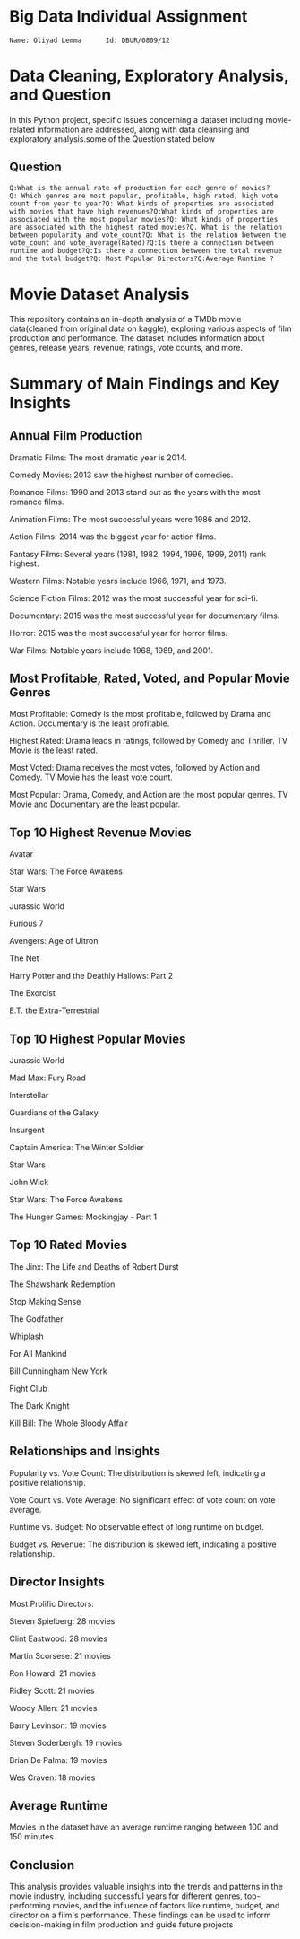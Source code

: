 # Big Data Individual Assignment

``` Name: Oliyad Lemma      Id: DBUR/0809/12 ```
# Data Cleaning, Exploratory Analysis, and Question

In this Python project, specific issues concerning a dataset including movie-related information are addressed, along with data cleansing and exploratory analysis.some of the Question stated below

## Question
```
Q:What is the annual rate of production for each genre of movies?
Q: Which genres are most popular, profitable, high rated, high vote count from year to year?Q: What kinds of properties are associated with movies that have high revenues?Q:What kinds of properties are associated with the most popular movies?Q: What kinds of properties are associated with the highest rated movies?Q. What is the relation between popularity and vote_count?Q: What is the relation between the vote_count and vote_average(Rated)?Q:Is there a connection between runtime and budget?Q:Is there a connection between the total revenue and the total budget?Q: Most Popular Directors?Q:Average Runtime ?
```


# Movie Dataset Analysis

This repository contains an in-depth analysis of a  TMDb movie data(cleaned from original data on kaggle), exploring various aspects of film production and performance. 
The dataset includes information about genres, release years, revenue, ratings, vote counts, and more.

# Summary of Main Findings and Key Insights

## Annual Film Production

Dramatic Films: The most dramatic year is 2014.

Comedy Movies: 2013 saw the highest number of comedies.

Romance Films: 1990 and 2013 stand out as the years with the most romance films.

Animation Films: The most successful years were 1986 and 2012.

Action Films: 2014 was the biggest year for action films.

Fantasy Films: Several years (1981, 1982, 1994, 1996, 1999, 2011) rank highest.

Western Films: Notable years include 1966, 1971, and 1973.

Science Fiction Films: 2012 was the most successful year for sci-fi.

Documentary: 2015 was the most successful year for documentary films.

Horror: 2015 was the most successful year for horror films.

War Films: Notable years include 1968, 1989, and 2001.

## Most Profitable, Rated, Voted, and Popular Movie Genres

Most Profitable: Comedy is the most profitable, followed by Drama and Action. Documentary is the least profitable.

Highest Rated: Drama leads in ratings, followed by Comedy and Thriller. TV Movie is the least rated.

Most Voted: Drama receives the most votes, followed by Action and Comedy. TV Movie has the least vote count.

Most Popular: Drama, Comedy, and Action are the most popular genres. TV Movie and Documentary are the least popular.

## Top 10 Highest Revenue Movies

Avatar

Star Wars: The Force Awakens

Star Wars

Jurassic World

Furious 7

Avengers: Age of Ultron

The Net

Harry Potter and the Deathly Hallows: Part 2

The Exorcist

E.T. the Extra-Terrestrial

## Top 10 Highest Popular Movies

Jurassic World

Mad Max: Fury Road

Interstellar

Guardians of the Galaxy

Insurgent

Captain America: The Winter Soldier

Star Wars

John Wick

Star Wars: The Force Awakens

The Hunger Games: Mockingjay - Part 1

## Top 10 Rated Movies

The Jinx: The Life and Deaths of Robert Durst

The Shawshank Redemption

Stop Making Sense

The Godfather

Whiplash

For All Mankind

Bill Cunningham New York

Fight Club

The Dark Knight

Kill Bill: The Whole Bloody Affair

 ## Relationships and Insights
 
Popularity vs. Vote Count: The distribution is skewed left, indicating a positive relationship.

Vote Count vs. Vote Average: No significant effect of vote count on vote average.

Runtime vs. Budget: No observable effect of long runtime on budget.

Budget vs. Revenue: The distribution is skewed left, indicating a positive relationship.

 ## Director Insights
Most Prolific Directors:

Steven Spielberg: 28 movies

Clint Eastwood: 28 movies

Martin Scorsese: 21 movies

Ron Howard: 21 movies

Ridley Scott: 21 movies

Woody Allen: 21 movies

Barry Levinson: 19 movies

Steven Soderbergh: 19 movies

Brian De Palma: 19 movies

Wes Craven: 18 movies

 ## Average Runtime
 
Movies in the dataset have an average runtime ranging between 100 and 150 minutes.

## Conclusion
This analysis provides valuable insights into the trends and patterns in the movie industry, including successful years for different genres, top-performing movies, and the influence of factors like runtime, budget, and director on a film's performance. These findings can be used to inform decision-making in film production and guide future projects

